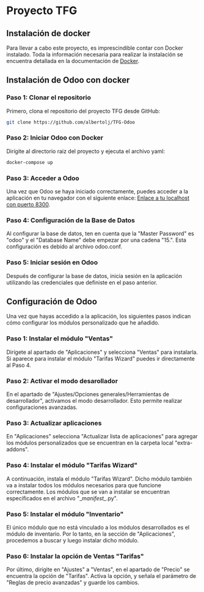 # Proyecto TFG

## Instalación de docker

Para llevar a cabo este proyecto, es imprescindible contar con Docker instalado. Toda la información necesaria para realizar la instalación se encuentra detallada en la documentación de [Docker](https://docs.docker.com/engine/install/).

## Instalación de Odoo con docker

### Paso 1: Clonar el repositorio

Primero, clona el repositorio del proyecto TFG desde GitHub:
``` bash
git clone https://github.com/albertolj/TFG-Odoo 
```

### Paso 2: Iniciar Odoo con Docker

Dirígite al directorio raiz del proyecto y ejecuta el archivo yaml:

``` bash
docker-compose up
```

### Paso 3: Acceder a Odoo
Una vez que Odoo se haya iniciado correctamente, puedes acceder a la aplicación en tu navegador con el siguiente enlace:
[Enlace a tu localhost con puerto 8300](http://localhost:8300/).

### Paso 4: Configuración de la Base de Datos

Al configurar la base de datos, ten en cuenta que la "Master Password" es "odoo" y el "Database Name" debe empezar por una cadena "15.". Esta configuración es debido al archivo odoo.conf.

### Paso 5: Iniciar sesión en Odoo

Después de configurar la base de datos, inicia sesión en la aplicación utilizando las credenciales que definiste en el paso anterior.

## Configuración de Odoo

Una vez que hayas accedido a la aplicación, los siguientes pasos indican cómo configurar los módulos personalizado que he añadido.

### Paso 1: Instalar el módulo "Ventas"

Dirígete al apartado de "Aplicaciones" y selecciona "Ventas" para instalarla. Si aparece para instalar el módulo "Tarifas Wizard" puedes ir directamente al Paso 4.

### Paso 2: Activar el modo desarollador

En el apartado de "Ajustes/Opciones generales/Herramientas de desarrollador", activamos el modo desarrollador. Esto permite realizar configuraciones avanzadas.

### Paso 3: Actualizar aplicaciones

En "Aplicaciones" selecciona "Actualizar lista de aplicaciones" para agregar los módulos personalizados que se encuentran en la carpeta local "extra-addons".

### Paso 4: Instalar el módulo "Tarifas Wizard"

A continuación, instala el módulo "Tarifas Wizard". Dicho módulo también va a instalar todos los módulos necesarios para que funcione correctamente. Los módulos que se van a instalar se encuentran especificados en el archivo "\__manifest\__.py".

### Paso 5: Instalar el módulo "Inventario"

El único módulo que no está vinculado a los módulos desarrollados es el módulo de inventario. Por lo tanto, en la sección de "Aplicaciones", procedemos a buscar y luego instalar dicho módulo.

### Paso 6: Instalar la opción de Ventas "Tarifas"

Por último, dirígite en "Ajustes" a "Ventas", en el apartado de "Precio" se encuentra la opción de "Tarifas". Activa la opción, y señala el parámetro de "Reglas de precio avanzadas" y guarde los cambios.
